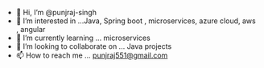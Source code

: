 - 👋 Hi, I’m @punjraj-singh
- 👀 I’m interested in ...Java, Spring boot , microservices, azure cloud, aws , angular
- 🌱 I’m currently learning ... microservices
- 💞️ I’m looking to collaborate on ... Java projects
- 📫 How to reach me ... punjraj551@gmail.com

<!---
punjraj-singh/punjraj-singh is a ✨ special ✨ repository because its `README.md` (this file) appears on your GitHub profile.
You can click the Preview link to take a look at your changes.
--->
